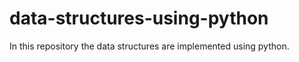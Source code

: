 # data-structures-using-python
In this repository the data structures are implemented using python.
